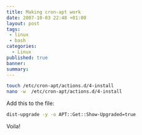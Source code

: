 ```yaml
---
title: Making cron-apt work
date: 2007-10-03 22:48 +01:00
layout: post
tags:
 - linux
 - bash
categories:
  - Linux
published: true
banner: 
summary:
---
```

``` bash
touch /etc/cron-apt/actions.d/4-install
nano -w  /etc/cron-apt/actions.d/4-install
```

 Add this to the file:

``` bash
dist-upgrade -y -o APT::Get::Show-Upgraded=true
```

Voila! 
